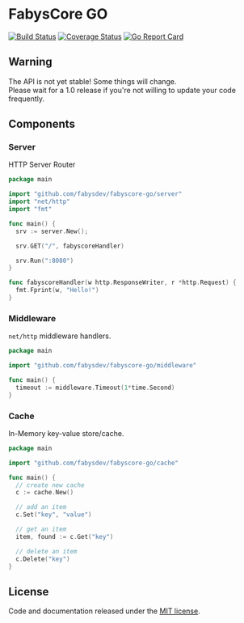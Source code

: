 # FabysCore GO

[![Build Status](https://travis-ci.org/fabysdev/fabyscore-go.svg?branch=master)](https://travis-ci.org/fabysdev/fabyscore-go)
[![Coverage Status](https://coveralls.io/repos/github/fabysdev/fabyscore-go/badge.svg?branch=master)](https://coveralls.io/github/fabysdev/fabyscore-go?branch=master)
[![Go Report Card](https://goreportcard.com/badge/github.com/fabysdev/fabyscore-go)](https://goreportcard.com/report/github.com/fabysdev/fabyscore-go)

## Warning

The API is not yet stable! Some things will change.  
Please wait for a 1.0 release if you're not willing to update your code frequently.

## Components

### Server

HTTP Server Router

```go
package main

import "github.com/fabysdev/fabyscore-go/server"
import "net/http"
import "fmt"

func main() {
  srv := server.New();

  srv.GET("/", fabyscoreHandler)

  srv.Run(":8080")
}

func fabyscoreHandler(w http.ResponseWriter, r *http.Request) {
  fmt.Fprint(w, "Hello!")
}
```

### Middleware

`net/http` middleware handlers.

```go
package main

import "github.com/fabysdev/fabyscore-go/middleware"

func main() {
  timeout := middleware.Timeout(1*time.Second)
}
```

### Cache

In-Memory key-value store/cache.

```go
package main

import "github.com/fabysdev/fabyscore-go/cache"

func main() {
  // create new cache
  c := cache.New()

  // add an item
  c.Set("key", "value")

  // get an item
  item, found := c.Get("key")

  // delete an item
  c.Delete("key")
}
```

## License

Code and documentation released under the [MIT license](https://github.com/fabysdev/fabyscore-go/blob/master/LICENSE).
